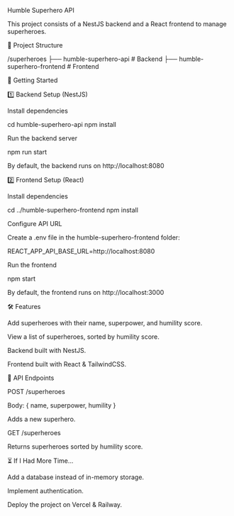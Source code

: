 Humble Superhero API

This project consists of a NestJS backend and a React frontend to manage superheroes.

📂 Project Structure

/superheroes
├── humble-superhero-api # Backend
├── humble-superhero-frontend # Frontend

🚀 Getting Started

1️⃣ Backend Setup (NestJS)

Install dependencies

cd humble-superhero-api
npm install

Run the backend server

npm run start

By default, the backend runs on http://localhost:8080

2️⃣ Frontend Setup (React)

Install dependencies

cd ../humble-superhero-frontend
npm install

Configure API URL

Create a .env file in the humble-superhero-frontend folder:

REACT_APP_API_BASE_URL=http://localhost:8080

Run the frontend

npm start

By default, the frontend runs on http://localhost:3000

🛠 Features

Add superheroes with their name, superpower, and humility score.

View a list of superheroes, sorted by humility score.

Backend built with NestJS.

Frontend built with React & TailwindCSS.

🔗 API Endpoints

POST /superheroes

Body: { name, superpower, humility }

Adds a new superhero.

GET /superheroes

Returns superheroes sorted by humility score.

⏳ If I Had More Time...

Add a database instead of in-memory storage.

Implement authentication.

Deploy the project on Vercel & Railway.
